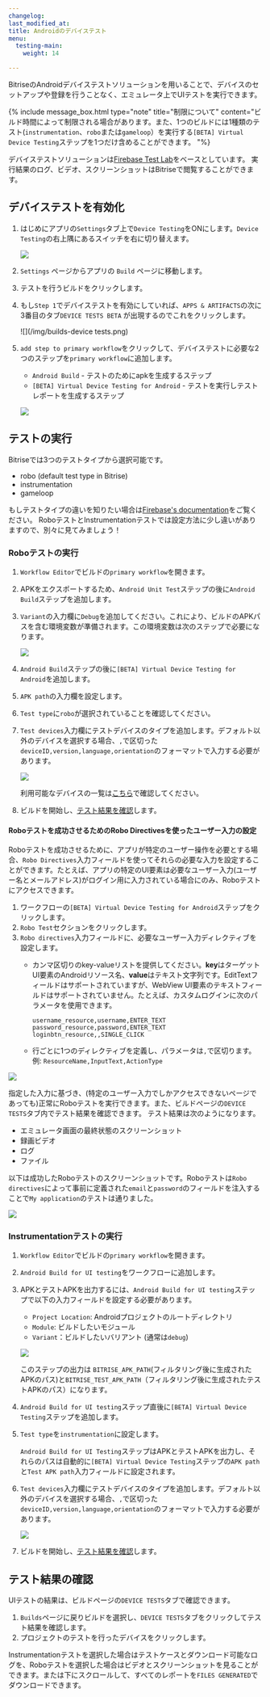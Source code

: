 ```yaml
---
changelog: 
last_modified_at: 
title: Androidのデバイステスト
menu:
  testing-main:
    weight: 14

---
```

BitriseのAndroidデバイステストソリューションを用いることで、デバイスのセットアップや登録を行うことなく、エミュレータ上でUIテストを実行できます。

{% include message_box.html type="note" title="制限について" content="ビルド時間によって制限される場合があります。また、1つのビルドには1種類のテスト(`instrumentation`、`robo`または`gameloop`）を実行する`[BETA] Virtual Device Testing`ステップを1つだけ含めることができます。  "%}

デバイステストソリューションは[Firebase Test Lab](https://firebase.google.com/docs/test-lab/)をベースとしています。 実行結果のログ、ビデオ、スクリーンショットはBitriseで閲覧することができます。

## デバイステストを有効化

1. はじめにアプリの`Settings`タブ上で`Device Testing`をONにします。`Device Testing`の右上隅にあるスイッチを右に切り替えます。

   ![](/img/enable-ui-test-on-virtual-devices.png)
2. `Settings` ページからアプリの `Build` ページに移動します。
3. テストを行うビルドをクリックします。
4. もし`Step 1`でデバイステストを有効にしていれば、`APPS & ARTIFACTS`の次に3番目のタブ`DEVICE TESTS BETA` が出現するのでこれをクリックします。

   ![](/img/builds-device tests.png)
5. `add step to primary workflow`をクリックして、デバイステストに必要な2つのステップを`primary workflow`に追加します。
   * `Android Build` - テストのためにapkを生成するステップ
   * `[BETA] Virtual Device Testing for Android` - テストを実行しテストレポートを生成するステップ

   ![](/img/add-step-to-primary-workflow.png)

## テストの実行

Bitriseでは3つのテストタイプから選択可能です。

* robo (default test type in Bitrise)
* instrumentation
* gameloop

もしテストタイプの違いを知りたい場合は[Firebase's documentation](https://firebase.google.com/docs/test-lab/android/overview)をご覧ください。
RoboテストとInstrumentationテストでは設定方法に少し違いがありますので、別々に見てみましょう！

### Roboテストの実行

1. `Workflow Editor`でビルドの`primary workflow`を開きます。
2. APKをエクスポートするため、`Android Unit Test`ステップの後に`Android Build`ステップを追加します。
3. `Variant`の入力欄に`Debug`を追加してください。これにより、ビルドのAPKパスを含む環境変数が準備されます。この環境変数は次のステップで必要になります。

   ![](/img/robo-test.png)
4. `Android Build`ステップの後に`[BETA] Virtual Device Testing for Android`を追加します。
5. `APK path`の入力欄を設定します。
6. `Test type`に`robo`が選択されていることを確認してください。
7. `Test devices`入力欄にテストデバイスのタイプを追加します。デフォルト以外のデバイスを選択する場合、`,`で区切った `deviceID,version,language,orientation`のフォーマットで入力する必要があります。

   ![](/img/robo-test-1.png)
   
   利用可能なデバイスの一覧は[こちら](https://firebase.google.com/docs/test-lab/android/available-testing-devices)で確認してください。
8. ビルドを開始し、[テスト結果を確認](/jp/testing/device-testing-for-android/#テスト結果の確認)します。

#### Roboテストを成功させるためのRobo Directivesを使ったユーザー入力の設定

Roboテストを成功させるために、アプリが特定のユーザー操作を必要とする場合、`Robo Directives`入力フィールドを使ってそれらの必要な入力を設定することができます。たとえば、アプリの特定のUI要素は必要なユーザー入力(ユーザー名とメールアドレス)がログイン用に入力されている場合にのみ、Roboテストにアクセスできます。

1. ワークフローの`[BETA] Virtual Device Testing for Android`ステップをクリックします。
2. `Robo Test`セクションをクリックします。
3. `Robo directives`入力フィールドに、必要なユーザー入力ディレクティブを設定します。
   * カンマ区切りのkey-valueリストを提供してください。**key**はターゲットUI要素のAndroidリソース名、**value**はテキスト文字列です。EditTextフィールドはサポートされていますが、WebView UI要素のテキストフィールドはサポートされていません。たとえば、カスタムログインに次のパラメータを使用できます。

         username_resource,username,ENTER_TEXT
         password_resource,password,ENTER_TEXT
         loginbtn_resource,,SINGLE_CLICK
   * 行ごとに1つのディレクティブを定義し、パラメータは`,`で区切ります。例: `ResourceName,InputText,ActionType`

![](/img/robo-directives.png)

指定した入力に基づき、(特定のユーザー入力でしかアクセスできないページであっても)正常にRoboテストを実行できます。また、ビルドページの`DEVICE TESTS`タブ内でテスト結果を確認できます。 テスト結果は次のようになります。

* エミュレータ画面の最終状態のスクリーンショット
* 録画ビデオ
* ログ
* ファイル

以下は成功したRoboテストのスクリーンショットです。Roboテストは`Robo directives`によって事前に定義された`email`と`password`のフィールドを注入することで`My application`のテストは通りました。

![](/img/successful-robo-test.jpg)

### Instrumentationテストの実行

1. `Workflow Editor`でビルドの`primary workflow`を開きます。
2. `Android Build for UI testing`をワークフローに追加します。
3. APKとテストAPKを出力するには、`Android Build for UI testing`ステップで以下の入力フィールドを設定する必要があります。
   * `Project Location`: Androidプロジェクトのルートディレクトリ
   * `Module`: ビルドしたいモジュール
   * `Variant`：ビルドしたいバリアント (通常は`debug`)

   ![](/img/android-build-ui-testing.png)

   このステップの出力は `BITRISE_APK_PATH`(フィルタリング後に生成されたAPKのパス)と`BITRISE_TEST_APK_PATH`（フィルタリング後に生成されたテストAPKのパス）になります。
4. `Android Build for UI testing`ステップ直後に`[BETA] Virtual Device Testing`ステップを追加します。
5. `Test type`を`instrumentation`に設定します。

   `Android Build for UI Testing`ステップはAPKとテストAPKを出力し、それらのパスは自動的に`[BETA] Virtual Device Testing`ステップの`APK path`と`Test APK path`入力フィールドに設定されます。
6. `Test devices`入力欄にテストデバイスのタイプを追加します。デフォルト以外のデバイスを選択する場合、`,`で区切った `deviceID,version,language,orientation`のフォーマットで入力する必要があります。

   ![](/img/instrumentation-test-2.png)
7. ビルドを開始し、[テスト結果を確認](/jp/testing/device-testing-for-android/#テスト結果の確認)します。

## テスト結果の確認

UIテストの結果は、ビルドページの`DEVICE TESTS`タブで確認できます。

1. `Builds`ページに戻りビルドを選択し、`DEVICE TESTS`タブをクリックしてテスト結果を確認します。
2. プロジェクトのテストを行ったデバイスをクリックします。

Instrumentationテストを選択した場合はテストケースとダウンロード可能なログを、Roboテストを選択した場合はビデオとスクリーンショットを見ることができます。または下にスクロールして、すべてのレポートを`FILES GENERATED`でダウンロードできます。